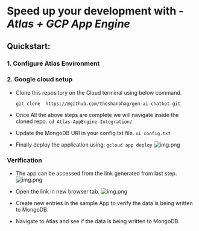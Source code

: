 # Speed up your development with - _**Atlas + GCP App Engine**_

## Quickstart: 


### 1. Configure Atlas Environment


### 2. Google cloud setup


* Clone this repository on the Cloud terminal using below command.

  ```git clone  https://@github.com/theshanbhag/gen-ai-chatbot.git```

* Once All the above steps are complete we will navigate inside the cloned repo.
```cd Atlas-AppEngine-Integration/```
* Update the MongoDB URI in your config.txt file.
```vi config.txt```

* Finally deploy the application using:
```gcloud app deploy```
![img.png](images/img07.png)



### Verification

* The app can be accessed from the link generated from last step.
![img.png](images/img08.png)


* Open the link in new browser tab.
![img.png](images/img09.png)


* Create new entries in the sample App to verify the data is being written to MongoDB.

* Navigate to Atlas and see if the data is being written to MongoDB.